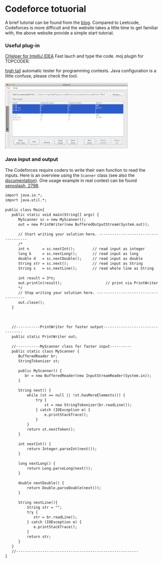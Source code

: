 # Codeforce totuorial
A brief tutorial can be found from the [blog](https://algocoding.wordpress.com/2013/03/09/codeforces-tutorial-1-introduction/). Compared to Leetcode, Codeforces is more difficult and the website takes a little time to get familiar with, the above website provide a simple start tutorial. 

### Useful plug-in

 [CHelper for IntelliJ IDEA](http://codeforces.com/blog/entry/3273) Fast lauch and type the code. moj plugin  for TOPCODER.
 
 [high tail](http://codeforces.com/blog/entry/13141) automatic tester for programming contests. Java configuration is a little confuse, please check the tool. 
 
 ![](./codeforces/Screen_Shot_hightail.png)
 
### Java input and output
The Codeforces require coders to write their own function to read the inputs. Here is an overview using the `Scanner` class (see also the [documentation](http://docs.oracle.com/javase/7/docs/api/java/util/Scanner.html)). One usage example in real contest can be found [xenoslash, 279B](http://codeforces.com/contest/279/submission/3242856).

```
import java.io.*;
import java.util.*;
  
public class Main{
   public static void main(String[] args) {
      MyScanner sc = new MyScanner();
      out = new PrintWriter(new BufferedOutputStream(System.out));
     
      // Start writing your solution here. -------------------------------------  
      /*
      int n      = sc.nextInt();        // read input as integer
      long k     = sc.nextLong();       // read input as long
      double d   = sc.nextDouble();     // read input as double
      String str = sc.next();           // read input as String
      String s   = sc.nextLine();       // read whole line as String
 
      int result = 3*n;
      out.println(result);                    // print via PrintWriter
      */
      // Stop writing your solution here. -------------------------------------
      out.close();
   }
 
      
 
   //-----------PrintWriter for faster output---------------------------------
   public static PrintWriter out;
       
   //-----------MyScanner class for faster input----------
   public static class MyScanner {
      BufferedReader br;
      StringTokenizer st;
  
      public MyScanner() {
         br = new BufferedReader(new InputStreamReader(System.in));
      }
  
      String next() {
          while (st == null || !st.hasMoreElements()) {
              try {
                  st = new StringTokenizer(br.readLine());
              } catch (IOException e) {
                  e.printStackTrace();
              }
          }
          return st.nextToken();
      }
  
      int nextInt() {
          return Integer.parseInt(next());
      }
  
      long nextLong() {
          return Long.parseLong(next());
      }
  
      double nextDouble() {
          return Double.parseDouble(next());
      }
  
      String nextLine(){
          String str = "";
	      try {
	         str = br.readLine();
	      } catch (IOException e) {
	         e.printStackTrace();
	      }
	      return str;
      }
   }
   //--------------------------------------------------------
}
```